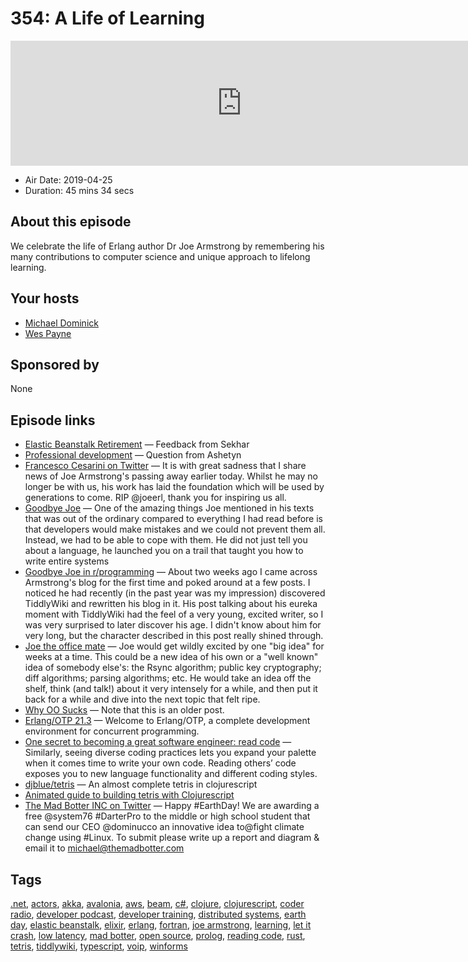 # 354: A Life of Learning

<iframe src="https://player.fireside.fm/v2/MLf2ZzhC+QSESgK9T?theme=dark" width="740" height="200" frameborder="0" scrolling="no"></iframe>

* Air Date: 2019-04-25
* Duration: 45 mins 34 secs

## About this episode

We celebrate the life of Erlang author Dr Joe Armstrong by remembering his many contributions to computer science and unique approach to lifelong learning.

## Your hosts
* [Michael Dominick](https://coder.show/hosts/michael)
* [Wes Payne](https://coder.show/hosts/wespayne)

## Sponsored by

None



## Episode links

  * [Elastic Beanstalk Retirement](https://slexy.org/view/s2ZvdCkn0y "Elastic Beanstalk Retirement") — Feedback from Sekhar
  * [Professional development](https://slexy.org/view/s2IKIEF2wH "Professional development") — Question from Ashetyn
  * [Francesco Cesarini on Twitter](https://twitter.com/FrancescoC/status/1119596234166218754 "Francesco Cesarini on Twitter") — It is with great sadness that I share news of Joe Armstrong's passing away earlier today. Whilst he may no longer be with us, his work has laid the foundation which will be used by generations to come. RIP @joeerl, thank you for inspiring us all.
  * [Goodbye Joe](https://ferd.ca/goodbye-joe.html "Goodbye Joe") — One of the amazing things Joe mentioned in his texts that was out of the ordinary compared to everything I had read before is that developers would make mistakes and we could not prevent them all. Instead, we had to be able to cope with them. He did not just tell you about a language, he launched you on a trail that taught you how to write entire systems
  * [Goodbye Joe in r/programming](https://www.reddit.com/r/programming/comments/bfldd9/goodbye_joe/elf7i1v/ "Goodbye Joe in r/programming") — About two weeks ago I came across Armstrong's blog for the first time and poked around at a few posts. I noticed he had recently (in the past year was my impression) discovered TiddlyWiki and rewritten his blog in it. His post talking about his eureka moment with TiddlyWiki had the feel of a very young, excited writer, so I was very surprised to later discover his age. I didn't know about him for very long, but the character described in this post really shined through.
  * [Joe the office mate](https://github.com/lukego/blog/issues/32 "Joe the office mate") — Joe would get wildly excited by one "big idea" for weeks at a time. This could be a new idea of his own or a "well known" idea of somebody else's: the Rsync algorithm; public key cryptography; diff algorithms; parsing algorithms; etc. He would take an idea off the shelf, think (and talk!) about it very intensely for a while, and then put it back for a while and dive into the next topic that felt ripe.
  * [Why OO Sucks](http://www.cs.otago.ac.nz/staffpriv/ok/Joe-Hates-OO.htm "Why OO Sucks") — Note that this is an older post.
  * [Erlang/OTP 21.3](http://erlang.org/doc/ "Erlang/OTP 21.3") — Welcome to Erlang/OTP, a complete development environment for concurrent programming.
  * [One secret to becoming a great software engineer: read code](https://hackernoon.com/one-secret-to-becoming-a-great-software-engineer-read-code-467e31f243b0 "One secret to becoming a great software engineer: read code") — Similarly, seeing diverse coding practices lets you expand your palette when it comes time to write your own code. Reading others’ code exposes you to new language functionality and different coding styles. 
  * [djblue/tetris](https://github.com/djblue/tetris "djblue/tetris") — An almost complete tetris in clojurescript
  * [Animated guide to building tetris with Clojurescript](https://shaunlebron.github.io/t3tr0s-slides/#0 "Animated guide to building tetris with Clojurescript")
  * [The Mad Botter INC on Twitter](https://twitter.com/themadbotterinc/status/1120375364004528128?s=21 "The Mad Botter INC on Twitter") — Happy #EarthDay! We are awarding a free @system76 #DarterPro to the middle or high school student that can send our CEO @dominucco an innovative idea to@fight climate change using #Linux. To submit please write up a report and diagram & email it to michael@themadbotter.com



## Tags

[.net](https://coder.show/tags/.net), [actors](https://coder.show/tags/actors), [akka](https://coder.show/tags/akka), [avalonia](https://coder.show/tags/avalonia), [aws](https://coder.show/tags/aws), [beam](https://coder.show/tags/beam), [c#](https://coder.show/tags/c%23), [clojure](https://coder.show/tags/clojure), [clojurescript](https://coder.show/tags/clojurescript), [coder radio](https://coder.show/tags/coder%20radio), [developer podcast](https://coder.show/tags/developer%20podcast), [developer training](https://coder.show/tags/developer%20training), [distributed systems](https://coder.show/tags/distributed%20systems), [earth day](https://coder.show/tags/earth%20day), [elastic beanstalk](https://coder.show/tags/elastic%20beanstalk), [elixir](https://coder.show/tags/elixir), [erlang](https://coder.show/tags/erlang), [fortran](https://coder.show/tags/fortran), [joe armstrong](https://coder.show/tags/joe%20armstrong), [learning](https://coder.show/tags/learning), [let it crash](https://coder.show/tags/let%20it%20crash), [low latency](https://coder.show/tags/low%20latency), [mad botter](https://coder.show/tags/mad%20botter), [open source](https://coder.show/tags/open%20source), [prolog](https://coder.show/tags/prolog), [reading code](https://coder.show/tags/reading%20code), [rust](https://coder.show/tags/rust), [tetris](https://coder.show/tags/tetris), [tiddlywiki](https://coder.show/tags/tiddlywiki), [typescript](https://coder.show/tags/typescript), [voip](https://coder.show/tags/voip), [winforms](https://coder.show/tags/winforms)